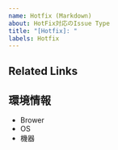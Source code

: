 ```yaml
---
name: Hotfix (Markdown)
about: HotFix対応のIssue Type
title: "[Hotfix]: "
labels: Hotfix
---
```


## Related Links
<!-- 関連する Issue や、 Slack のリンクを記載する -->

## 環境情報
<!-- 環境情報を記載する -->
- Brower
- OS
- 機器
